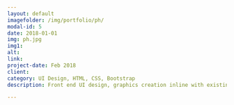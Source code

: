 ```yaml
---
layout: default
imagefolder: /img/portfolio/ph/
modal-id: 5
date: 2018-01-01
img: ph.jpg
img1: 
alt:
link: 
project-date: Feb 2018
client: 
category: UI Design, HTML, CSS, Bootstrap
description: Front end UI design, graphics creation inline with existing branding for dietary supplements ecommerce store. Edited existing site bootstrap html/css template elements to fit design.

---
```


